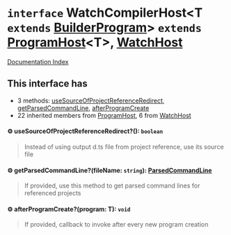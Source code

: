 # `interface` WatchCompilerHost\<T `extends` [BuilderProgram](../interface.BuilderProgram/README.md)> `extends` [ProgramHost](../interface.ProgramHost/README.md)\<T>, [WatchHost](../interface.WatchHost/README.md)

[Documentation Index](../README.md)

## This interface has

- 3 methods:
[useSourceOfProjectReferenceRedirect](#-usesourceofprojectreferenceredirect-boolean),
[getParsedCommandLine](#-getparsedcommandlinefilename-string-parsedcommandline),
[afterProgramCreate](#-afterprogramcreateprogram-t-void)
- 22 inherited members from [ProgramHost](../interface.ProgramHost/README.md), 6 from [WatchHost](../interface.WatchHost/README.md)


#### ⚙ useSourceOfProjectReferenceRedirect?(): `boolean`

> Instead of using output d.ts file from project reference, use its source file



#### ⚙ getParsedCommandLine?(fileName: `string`): [ParsedCommandLine](../interface.ParsedCommandLine/README.md)

> If provided, use this method to get parsed command lines for referenced projects



#### ⚙ afterProgramCreate?(program: T): `void`

> If provided, callback to invoke after every new program creation



